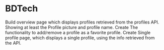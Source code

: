 # BDTech
Build overview page which displays profiles retrieved from the profiles API. Showing at least the Profile picture and profile name. Create The functionality to add/remove a profile as a favorite profile. Create Single profile page, which displays a single profile, using the info retrieved from the API.
